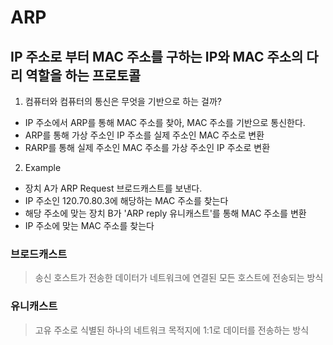 # ARP

## IP 주소로 부터 MAC 주소를 구하는 IP와 MAC 주소의 다리 역할을 하는 프로토콜

1. 컴퓨터와 컴퓨터의 통신은 무엇을 기반으로 하는 걸까?

- IP 주소에서 ARP를 통해 MAC 주소를 찾아, MAC 주소를 기반으로 통신한다.
- ARP를 통해 가상 주소인 IP 주소를 실제 주소인 MAC 주소로 변환
- RARP를 통해 실제 주소인 MAC 주소를 가상 주소인 IP 주소로 변환

2. Example

- 장치 A가 ARP Request 브로드캐스트를 보낸다.
- IP 주소인 120.70.80.3에 해당하는 MAC 주소를 찾는다
- 해당 주소에 맞는 장치 B가 'ARP reply 유니캐스트'를 통해 MAC 주소를 변환
- IP 주소에 맞는 MAC 주소를 찾는다

### **브로드캐스트**

> 송신 호스트가 전송한 데이터가 네트워크에 연결된 모든 호스트에 전송되는 방식

### **유니캐스트**

> 고유 주소로 식별된 하나의 네트워크 목적지에 1:1로 데이터를 전송하는 방식
